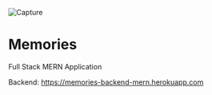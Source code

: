 ![Capture](https://user-images.githubusercontent.com/55274410/124586026-8fcb4200-de73-11eb-969f-dacd148410bc.JPG)
# Memories
Full Stack MERN Application 

Backend:
https://memories-backend-mern.herokuapp.com
